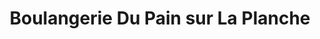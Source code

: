 ---
title: "Boulangerie Du Pain sur La Planche"
url: /saint-victor-sur-ouche/boulangerie-du-pain-sur-la-planche/
shop: boulangerie
---
